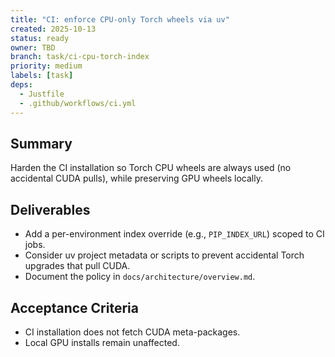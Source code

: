 ```yaml
---
title: "CI: enforce CPU-only Torch wheels via uv"
created: 2025-10-13
status: ready
owner: TBD
branch: task/ci-cpu-torch-index
priority: medium
labels: [task]
deps:
  - Justfile
  - .github/workflows/ci.yml
---
```


## Summary

Harden the CI installation so Torch CPU wheels are always used (no accidental CUDA pulls), while preserving GPU wheels locally.

## Deliverables

- Add a per-environment index override (e.g., `PIP_INDEX_URL`) scoped to CI jobs.
- Consider uv project metadata or scripts to prevent accidental Torch upgrades that pull CUDA.
- Document the policy in `docs/architecture/overview.md`.

## Acceptance Criteria

- CI installation does not fetch CUDA meta-packages.
- Local GPU installs remain unaffected.

